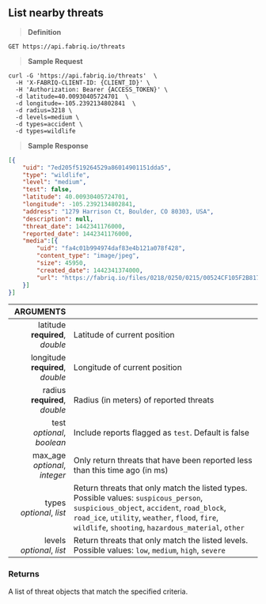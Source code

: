 ## List nearby threats

> **Definition**

```text
GET https://api.fabriq.io/threats
```

> **Sample Request**

```shell
curl -G 'https://api.fabriq.io/threats'  \
  -H 'X-FABRIQ-CLIENT-ID: {CLIENT_ID}' \
  -H 'Authorization: Bearer {ACCESS_TOKEN}' \
  -d latitude=40.00930405724701  \
  -d longitude=-105.2392134802841  \
  -d radius=3218 \
  -d levels=medium \
  -d types=accident \
  -d types=wildlife
```

> **Sample Response**

```json
[{
    "uid": "7ed205f519264529a86014901151dda5",
    "type": "wildlife",
    "level": "medium",
    "test": false,
    "latitude": 40.00930405724701,
    "longitude": -105.2392134802841,
    "address": "1279 Harrison Ct, Boulder, CO 80303, USA",
    "description": null,
    "threat_date": 1442341176000,
    "reported_date": 1442341176000,
    "media":[{
        "uid": "fa4c01b994974daf83e4b121a078f428",
        "content_type": "image/jpeg",
        "size": 45950,
        "created_date": 1442341374000,
        "url": "https://fabriq.io/files/0218/0250/0215/00524CF105F2B817EEACE7ACE7AFFC17BA26"
    }]
}]
```

ARGUMENTS  ||
---------: | -----------
latitude <br>**required**, *double*  | Latitude of current position
longitude <br>**required**, *double*  | Longitude of current position
radius <br>**required**, *double*  | Radius (in meters) of reported threats
test <br>*optional*, *boolean*  | Include reports flagged as `test`. Default is false
max_age <br>*optional*, *integer*  | Only return threats that have been reported less than this time ago (in ms)
types <br>*optional*, *list*  | Return threats that only match the listed types. Possible values: `suspicous_person`, `suspicious_object`, `accident`, `road_block`, `road_ice`, `utility`, `weather`, `flood`, `fire`, `wildlife`, `shooting`, `hazardous_material`, `other`
levels <br>*optional*, *list*  | Return threats that only match the listed levels. Possible values: `low`, `medium`, `high`, `severe`


### Returns
A list of threat objects that match the specified criteria.
